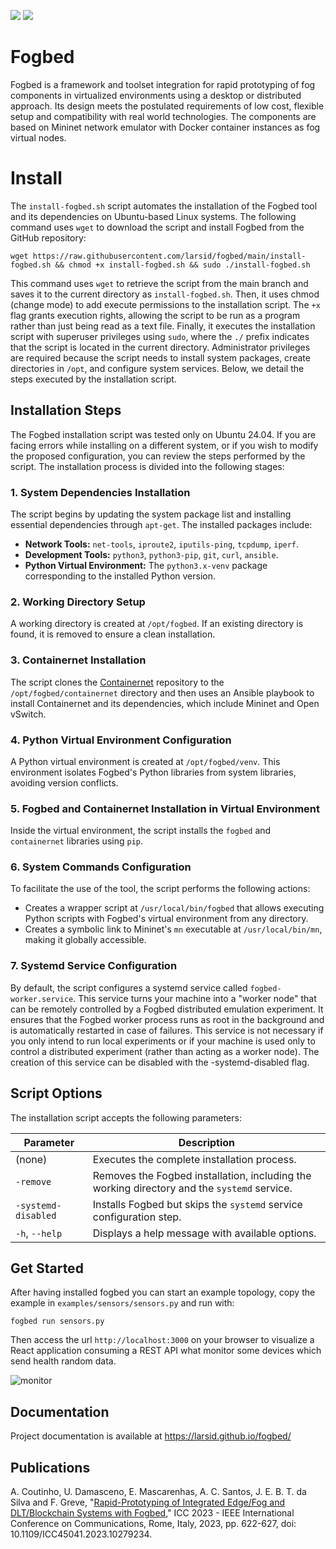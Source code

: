 ![](https://img.shields.io/badge/python-3.8+-blue.svg)
![](https://img.shields.io/badge/Ubuntu-20.04-orange.svg)
# Fogbed

Fogbed is a framework and toolset integration for rapid prototyping of fog components in virtualized environments using a desktop or distributed approach. Its design meets the postulated requirements of low cost, flexible setup and compatibility with real world technologies. The components are based on Mininet network emulator with Docker container instances as fog virtual nodes.

# Install

The `install-fogbed.sh` script automates the installation of the Fogbed tool and its dependencies on Ubuntu-based Linux systems. The following command uses `wget` to download the script and install Fogbed from the GitHub repository:

`wget https://raw.githubusercontent.com/larsid/fogbed/main/install-fogbed.sh && chmod +x install-fogbed.sh && sudo ./install-fogbed.sh`

This command uses `wget` to retrieve the script from the main branch and saves it to the current directory as `install-fogbed.sh`. Then, it uses chmod (change mode) to add execute permissions to the installation script. The `+x` flag grants execution rights, allowing the script to be run as a program rather than just being read as a text file. Finally, it executes the installation script with superuser privileges using `sudo`, where the `./` prefix indicates that the script is located in the current directory. Administrator privileges are required because the script needs to install system packages, create directories in `/opt`, and configure system services. Below, we detail the steps executed by the installation script.

## Installation Steps

The Fogbed installation script was tested only on Ubuntu 24.04. If you are facing errors while installing on a different system, or if you wish to modify the proposed configuration, you can review the steps performed by the script. The installation process is divided into the following stages:

### 1. System Dependencies Installation

The script begins by updating the system package list and installing essential dependencies through `apt-get`. The installed packages include:

- **Network Tools:** `net-tools`, `iproute2`, `iputils-ping`, `tcpdump`, `iperf`.
- **Development Tools:** `python3`, `python3-pip`, `git`, `curl`, `ansible`.
- **Python Virtual Environment:** The `python3.x-venv` package corresponding to the installed Python version.

### 2. Working Directory Setup

A working directory is created at `/opt/fogbed`. If an existing directory is found, it is removed to ensure a clean installation.

### 3. Containernet Installation

The script clones the [Containernet](https://github.com/containernet/containernet) repository to the `/opt/fogbed/containernet` directory and then uses an Ansible playbook to install Containernet and its dependencies, which include Mininet and Open vSwitch.

### 4. Python Virtual Environment Configuration

A Python virtual environment is created at `/opt/fogbed/venv`. This environment isolates Fogbed's Python libraries from system libraries, avoiding version conflicts.

### 5. Fogbed and Containernet Installation in Virtual Environment

Inside the virtual environment, the script installs the `fogbed` and `containernet` libraries using `pip`.

### 6. System Commands Configuration

To facilitate the use of the tool, the script performs the following actions:

- Creates a wrapper script at `/usr/local/bin/fogbed` that allows executing Python scripts with Fogbed's virtual environment from any directory.
- Creates a symbolic link to Mininet's `mn` executable at `/usr/local/bin/mn`, making it globally accessible.

### 7. Systemd Service Configuration

By default, the script configures a systemd service called `fogbed-worker.service`. This service turns your machine into a "worker node" that can be remotely controlled by a Fogbed distributed emulation experiment. It ensures that the Fogbed worker process runs as root in the background and is automatically restarted in case of failures. This service is not necessary if you only intend to run local experiments or if your machine is used only to control a distributed experiment (rather than acting as a worker node). The creation of this service can be disabled with the -systemd-disabled flag.

## Script Options

The installation script accepts the following parameters:

| Parameter | Description |
|---|---|
| (none) | Executes the complete installation process. |
| `-remove` | Removes the Fogbed installation, including the working directory and the `systemd` service. |
| `-systemd-disabled` | Installs Fogbed but skips the `systemd` service configuration step. |
| `-h`, `--help` | Displays a help message with available options. |

## Get Started
After having installed fogbed you can start an example topology, copy the example in `examples/sensors/sensors.py` and run with:
```
fogbed run sensors.py
```
Then access the url `http://localhost:3000` on your browser to visualize a React application consuming a REST API what monitor some devices which send health random data.

![monitor](https://user-images.githubusercontent.com/33939999/202031666-45889ae0-49ee-4a5e-a7a6-94f1705a8a08.jpeg)

## Documentation
Project documentation is available at https://larsid.github.io/fogbed/

## Publications
A. Coutinho, U. Damasceno, E. Mascarenhas, A. C. Santos, J. E. B. T. da Silva and F. Greve, "[Rapid-Prototyping of Integrated Edge/Fog and DLT/Blockchain Systems with Fogbed](https://ieeexplore.ieee.org/document/10279234)," ICC 2023 - IEEE International Conference on Communications, Rome, Italy, 2023, pp. 622-627, doi: 10.1109/ICC45041.2023.10279234.
